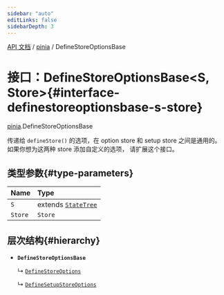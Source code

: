 ```yaml
---
sidebar: "auto"
editLinks: false
sidebarDepth: 3
---
```


[API 文档](../index.md) / [pinia](../modules/pinia.md) / DefineStoreOptionsBase

# 接口：DefineStoreOptionsBase<S, Store\>{#interface-definestoreoptionsbase-s-store}

[pinia](../modules/pinia.md).DefineStoreOptionsBase

传递给 `defineStore()` 的选项，在 option store 和 setup store 之间是通用的。
如果你想为这两种 store 添加自定义的选项，
请扩展这个接口。

## 类型参数{#type-parameters}

| Name | Type |
| :------ | :------ |
| `S` | extends [`StateTree`](../modules/pinia.md#statetree) |
| `Store` | `Store` |

## 层次结构{#hierarchy}

- **`DefineStoreOptionsBase`**

  ↳ [`DefineStoreOptions`](pinia.DefineStoreOptions.md)

  ↳ [`DefineSetupStoreOptions`](pinia.DefineSetupStoreOptions.md)
